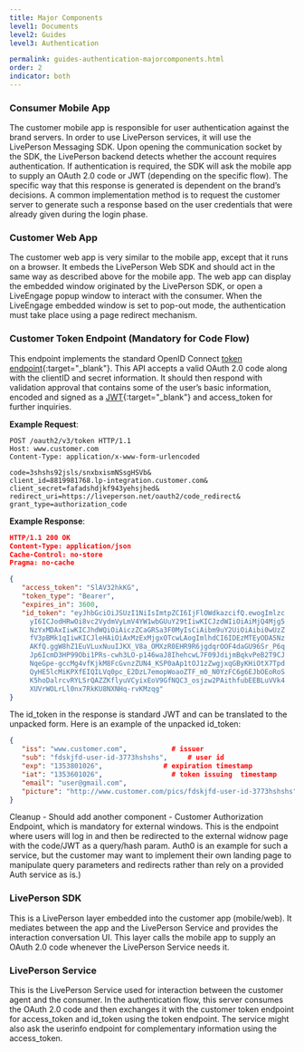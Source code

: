 ```yaml
---
title: Major Components
level1: Documents
level2: Guides
level3: Authentication

permalink: guides-authentication-majorcomponents.html
order: 2
indicator: both
---
```


### Consumer Mobile App

The customer mobile app is responsible for user authentication against the brand servers. In order to use LivePerson services, it will use the LivePerson Messaging SDK. Upon opening the communication socket by the SDK, the LivePerson backend detects whether the account requires authentication. If authentication is required, the SDK will ask the mobile app to supply an OAuth 2.0 code or JWT (depending on the specific flow). The specific way that this response is generated is dependent on the brand’s decisions. A common implementation method is to request the customer server to generate such a response based on the user credentials that were already given during the login phase.

### Customer Web App

The customer web app is very similar to the mobile app, except that it runs on a browser. It embeds the LivePerson Web SDK and should act in the same way as described above for the mobile app. The web app can display the embedded window originated by the LivePerson SDK, or open a LiveEngage popup window to interact with the consumer. When the LiveEngage embedded window is set to pop-out mode, the authentication must take place using a page redirect mechanism.

### Customer Token Endpoint (Mandatory for Code Flow)

This endpoint implements the standard OpenID Connect [token endpoint](http://openid.net/specs/openid-connect-core-1_0.html#TokenEndpoint){:target="_blank"}. This API accepts a valid OAuth 2.0 code along with the clientID and secret information. It should then respond with validation approval that contains some of the user’s basic information, encoded and signed as a [JWT](https://tools.ietf.org/html/rfc7519){:target="_blank"} and access_token for further inquiries.

**Example Request**:

```
POST /oauth2/v3/token HTTP/1.1
Host: www.customer.com
Content-Type: application/x-www-form-urlencoded

code=3shshs92jsls/snxbxismNSsgHSVb&
client_id=8819981768.lp-integration.customer.com&
client_secret=fafadshdjkf943yehsjhed&
redirect_uri=https://liveperson.net/oauth2/code_redirect&
grant_type=authorization_code
```

**Example Response**:

```json
HTTP/1.1 200 OK
Content-Type: application/json
Cache-Control: no-store
Pragma: no-cache

{
   "access_token": "SlAV32hkKG",
   "token_type": "Bearer",
   "expires_in": 3600,
   "id_token": "eyJhbGciOiJSUzI1NiIsImtpZCI6IjFlOWdkazcifQ.ewogImlzc
     yI6ICJodHRwOi8vc2VydmVyLmV4YW1wbGUuY29tIiwKICJzdWIiOiAiMjQ4Mjg5
     NzYxMDAxIiwKICJhdWQiOiAiczZCaGRSa3F0MyIsCiAibm9uY2UiOiAibi0wUzZ
     fV3pBMk1qIiwKICJleHAiOiAxMzExMjgxOTcwLAogImlhdCI6IDEzMTEyODA5Nz
     AKfQ.ggW8hZ1EuVLuxNuuIJKX_V8a_OMXzR0EHR9R6jgdqrOOF4daGU96Sr_P6q
     Jp6IcmD3HP99Obi1PRs-cwh3LO-p146waJ8IhehcwL7F09JdijmBqkvPeB2T9CJ
     NqeGpe-gccMg4vfKjkM8FcGvnzZUN4_KSP0aAp1tOJ1zZwgjxqGByKHiOtX7Tpd
     QyHE5lcMiKPXfEIQILVq0pc_E2DzL7emopWoaoZTF_m0_N0YzFC6g6EJbOEoRoS
     K5hoDalrcvRYLSrQAZZKflyuVCyixEoV9GfNQC3_osjzw2PAithfubEEBLuVVk4
     XUVrWOLrLl0nx7RkKU8NXNHq-rvKMzqg"
}

```

The id_token in the response is standard JWT and can be translated to the unpacked form. Here is an example of the unpacked id_token:

```json
{
   "iss": "www.customer.com",			# issuer
   "sub": "fdskjfd-user-id-3773hshshs", 	# user id
   "exp": "1353801026",			      # expiration timestamp
   "iat": "1353601026",			      	# token issuing  timestamp
   "email": "user@gmail.com",
   "picture": "http://www.customer.com/pics/fdskjfd-user-id-3773hshshs"
}
```

<div class="hide">Cleanup - Should add another component - Customer Authorization Endpoint, which is mandatory for external windows. This is the endpoint where users will log in and then be redirected to the external widnow page with the code/JWT as a query/hash param. Auth0 is an example for such a service, but the customer may want to implement their own landing page to manipulate query parameters and redirects rather than rely on a provided Auth service as is.)</div>

### LivePerson SDK

This is a LivePerson layer embedded into the customer app (mobile/web). It mediates between the app and the LivePerson Service and provides the interaction conversation UI. This layer calls the mobile app to supply an OAuth 2.0 code whenever the LivePerson Service needs it.

### LivePerson Service

This is the LivePerson Service used for interaction between the customer agent and the consumer. In the authentication flow, this server consumes the OAuth 2.0 code and then exchanges it with the customer token endpoint for access_token and id_token using the token endpoint. The service might also ask the userinfo endpoint for complementary information using the access_token.
